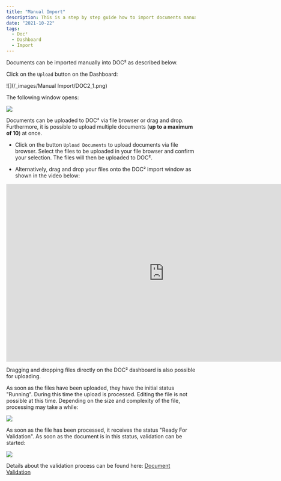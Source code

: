 ```yaml
---
title: "Manual Import"
description: This is a step by step guide how to import documents manually in DOC². From uploading documents over all processed status until they are ready for validation.
date: "2021-10-22"
tags:
  - Doc²
  - Dashboard
  - Import
---
```


Documents can be imported manually into DOC² as described below.

Click on the `Upload` button on the Dashboard:

![](/_images/Manual Import/DOC2_1.png)

The following window opens:

![](/_images/doc2/DOC2_2.png)

Documents can be uploaded to DOC² via file browser or drag and drop. Furthermore, it is possible to upload multiple documents (**up to a maximum of 10**) at once.

- Click on the button `Upload Documents` to upload documents via file browser. Select the files to be uploaded in your file browser and confirm your selection. The files will then be uploaded to DOC².


- Alternatively, drag and drop your files onto the DOC² import window as shown in the video below:


<div class="video-container">
<iframe width="840" height="472.5" src="https://www.youtube-nocookie.com/embed/Wwg86UY8JbE" frameborder="0" allow="accelerometer; autoplay; clipboard-write; encrypted-media; gyroscope; picture-in-picture" allowfullscreen></iframe>
</div>

Dragging and dropping files directly on the DOC² dashboard is also possible for uploading.

As soon as the files have been uploaded, they have the initial status "Running". During this time the upload is processed. Editing the file is not possible at this time. Depending on the size and complexity of the file, processing may take a while:

![](/_images/doc2/DOC2_3.png)

As soon as the file has been processed, it receives the status "Ready For Validation". As soon as the document is in this status, validation can be started:

![](/_images/doc2/DOC2_4.png)

Details about the validation process can be found here: [Document Validation](/doc2/document-validation/)

